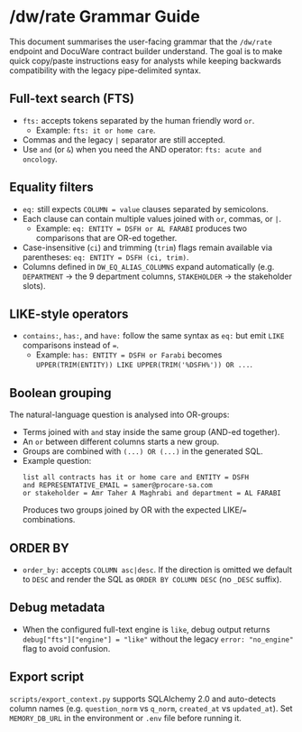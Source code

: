 # /dw/rate Grammar Guide

This document summarises the user-facing grammar that the `/dw/rate` endpoint and
DocuWare contract builder understand. The goal is to make quick copy/paste
instructions easy for analysts while keeping backwards compatibility with the
legacy pipe-delimited syntax.

## Full-text search (FTS)

* `fts:` accepts tokens separated by the human friendly word `or`.
  * Example: `fts: it or home care`.
* Commas and the legacy `|` separator are still accepted.
* Use `and` (or `&`) when you need the AND operator: `fts: acute and oncology`.

## Equality filters

* `eq:` still expects `COLUMN = value` clauses separated by semicolons.
* Each clause can contain multiple values joined with `or`, commas, or `|`.
  * Example: `eq: ENTITY = DSFH or AL FARABI` produces two comparisons that are
    OR-ed together.
* Case-insensitive (`ci`) and trimming (`trim`) flags remain available via
  parentheses: `eq: ENTITY = DSFH (ci, trim)`.
* Columns defined in `DW_EQ_ALIAS_COLUMNS` expand automatically (e.g.
  `DEPARTMENT` → the 9 department columns, `STAKEHOLDER` → the stakeholder slots).

## LIKE-style operators

* `contains:`, `has:`, and `have:` follow the same syntax as `eq:` but emit
  `LIKE` comparisons instead of `=`.
  * Example: `has: ENTITY = DSFH or Farabi` becomes
    `UPPER(TRIM(ENTITY)) LIKE UPPER(TRIM('%DSFH%')) OR ...`.

## Boolean grouping

The natural-language question is analysed into OR-groups:

* Terms joined with `and` stay inside the same group (AND-ed together).
* An `or` between different columns starts a new group.
* Groups are combined with `(...) OR (...)` in the generated SQL.
* Example question:
  ```
  list all contracts has it or home care and ENTITY = DSFH
  and REPRESENTATIVE_EMAIL = samer@procare-sa.com
  or stakeholder = Amr Taher A Maghrabi and department = AL FARABI
  ```
  Produces two groups joined by OR with the expected LIKE/`=` combinations.

## ORDER BY

* `order_by:` accepts `COLUMN asc|desc`. If the direction is omitted we default
  to `DESC` and render the SQL as `ORDER BY COLUMN DESC` (no `_DESC` suffix).

## Debug metadata

* When the configured full-text engine is `like`, debug output returns
  `debug["fts"]["engine"] = "like"` without the legacy `error: "no_engine"`
  flag to avoid confusion.

## Export script

`scripts/export_context.py` supports SQLAlchemy 2.0 and auto-detects column
names (e.g. `question_norm` vs `q_norm`, `created_at` vs `updated_at`). Set
`MEMORY_DB_URL` in the environment or `.env` file before running it.

